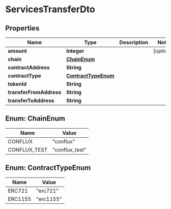 

# ServicesTransferDto


## Properties

| Name | Type | Description | Notes |
|------------ | ------------- | ------------- | -------------|
|**amount** | **Integer** |  |  [optional] |
|**chain** | [**ChainEnum**](#ChainEnum) |  |  |
|**contractAddress** | **String** |  |  |
|**contractType** | [**ContractTypeEnum**](#ContractTypeEnum) |  |  |
|**tokenId** | **String** |  |  |
|**transferFromAddress** | **String** |  |  |
|**transferToAddress** | **String** |  |  |



## Enum: ChainEnum

| Name | Value |
|---- | -----|
| CONFLUX | &quot;conflux&quot; |
| CONFLUX_TEST | &quot;conflux_test&quot; |



## Enum: ContractTypeEnum

| Name | Value |
|---- | -----|
| ERC721 | &quot;erc721&quot; |
| ERC1155 | &quot;erc1155&quot; |



